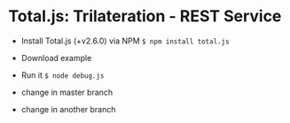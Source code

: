 # Total.js: Trilateration - REST Service

- Install Total.js (+v2.6.0) via NPM `$ npm install total.js`
- Download example
- Run it `$ node debug.js`

- change in master branch
- change in another branch
